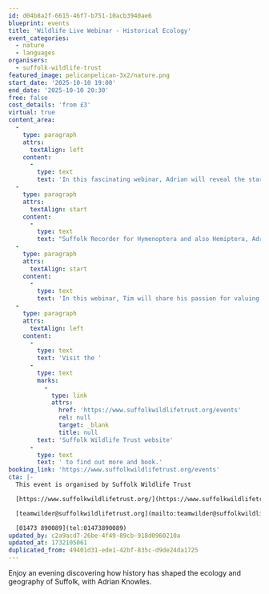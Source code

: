 ```yaml
---
id: d04b8a2f-6615-46f7-b751-10acb3940ae6
blueprint: events
title: 'Wildlife Live Webinar - Historical Ecology'
event_categories:
  - nature
  - languages
organisers:
  - suffolk-wildlife-trust
featured_image: pelicanpelican-3x2/nature.png
start_date: '2025-10-10 19:00'
end_date: '2025-10-10 20:30'
free: false
cost_details: 'from £3'
virtual: true
content_area:
  -
    type: paragraph
    attrs:
      textAlign: left
    content:
      -
        type: text
        text: 'In this fascinating webinar, Adrian will reveal the starting point for vegetation in Britain and how early man influenced it. Drawing on his knowledge of history, Adrian will look at how the countryside has changed over the centuries and the clues to the past we can find in old maps, field patterns, place names etc.'
  -
    type: paragraph
    attrs:
      textAlign: start
    content:
      -
        type: text
        text: "Suffolk Recorder for Hymenoptera and also Hemiptera, Adrian had his interest in historical geography kindled back in 1987, when working for Hampshire County Council undertaking research on sites of ecological importance using parish tithe maps and similar documents.\_ This started a fascination with maps and place names and how our countryside has evolved, which Adrian developed during work with Essex Wildlife Trust."
  -
    type: paragraph
    attrs:
      textAlign: start
    content:
      -
        type: text
        text: 'In this webinar, Tim will share his passion for valuing and conserving our Earth heritage and communicating the wealth of evidence for past habitats and wildlife which make Suffolk distinctive. "As we fall into a deepening environmental crisis, it is becoming very clear that the physical Earth and its processes are too important to be overlooked and misunderstood", he says. “Suffolk''s geological story has much to tell”.'
  -
    type: paragraph
    attrs:
      textAlign: left
    content:
      -
        type: text
        text: 'Visit the '
      -
        type: text
        marks:
          -
            type: link
            attrs:
              href: 'https://www.suffolkwildlifetrust.org/events'
              rel: null
              target: _blank
              title: null
        text: 'Suffolk Wildlife Trust website'
      -
        type: text
        text: ' to find out more and book.'
booking_link: 'https://www.suffolkwildlifetrust.org/events'
cta: |-
  This event is organised by Suffolk Wildlife Trust

  [https://www.suffolkwildlifetrust.org/](https://www.suffolkwildlifetrust.org/)

  [teamwilder@suffolkwildlifetrust.org](mailto:teamwilder@suffolkwildlifetrust.org)

  [01473 890089](tel:01473890089)
updated_by: c2a9acd7-26be-4f49-89cb-918d0960210a
updated_at: 1732105061
duplicated_from: 49401d31-ede1-42bf-835c-d9de24da1725
---
```

Enjoy an evening discovering how history has shaped the ecology and geography of Suffolk, with Adrian Knowles.
